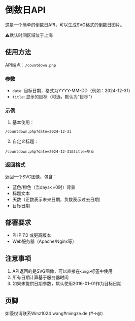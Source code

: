 # 倒数日API

这是一个简单的倒数日API，可以生成SVG格式的倒数日图片。

⚠️默认时间区域位于上海

## 使用方法

API端点：`/countdown.php`

### 参数

- `date`: 目标日期，格式为YYYY-MM-DD（例如：2024-12-31）
- `title`: 显示的目标（可选，默认为"目标"）

### 示例

1. 基本使用：
```
/countdown.php?date=2024-12-31
```

2. 自定义标题：
```
/countdown.php?date=2024-12-31&title=毕业
```

### 返回格式

返回一个SVG图像，包含：
- 蓝色/橙色（当days<=0时）背景
- 标题文本
- 天数（正数表示未来日期，负数表示过去日期）
- 目标日期

## 部署要求

- PHP 7.0 或更高版本
- Web服务器（Apache/Nginx等）

## 注意事项

1. API返回的是SVG图像，可以直接在`<img>`标签中使用
2. 所有日期计算基于服务器时间
3. 如果未提供日期参数，默认使用2016-01-01作为目标日期

## 页脚

如侵权请联系Wmz1024 wang#mingze.de (#->@)
